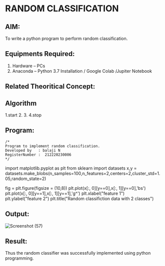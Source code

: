 # RANDOM CLASSIFICATION
## AIM:
To write a python program to perform random classification.

## Equipments Required:
1. Hardware – PCs
2. Anaconda – Python 3.7 Installation / Google Colab /Jupiter Notebook

## Related Theoritical Concept:

## Algorithm
1.start
2.
3.
4.stop

## Program:
```
/*
Program to implement random classification.
Developed by   : balaji N
RegisterNumber :  212220230006
*/
```
import matplotlib.pyplot as plt
from sklearn import datasets
x,y = datasets.make_blobs(n_samples=100,n_features=2,centers=2,cluster_std=1.05,random_state=2)

fig = plt.figure(figsize = (10,8))
plt.plot(x[:, 0][y==0],x[:, 1][y==0],'bs')
plt.plot(x[:, 0][y==1],x[:, 1][y==1],'g^')
plt.xlabel("feature 1")
plt.ylabel("feature 2")
plt.title("Random classifiction data with 2 classes")

## Output:
![Screenshot (57)](https://user-images.githubusercontent.com/75234946/162910739-ae26bb7a-4c5e-4673-ab2d-62a6888de59f.png)



## Result:
Thus the random classifier was successfully implemented using python programming.
